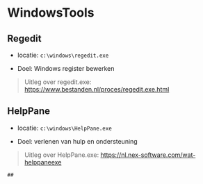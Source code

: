 # WindowsTools
## Regedit
- locatie: ``c:\windows\regedit.exe``

- Doel: Windows register bewerken

> Uitleg over regedit.exe:
  https://www.bestanden.nl/proces/regedit.exe.html
  
  ## HelpPane
  - locatie: ``c:\windows\HelpPane.exe``

  - Doel: verlenen van hulp en ondersteuning

  > Uitleg over HelpPane.exe:
    https://nl.nex-software.com/wat-helppaneexe
    
    ##
